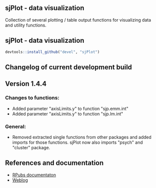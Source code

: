 sjPlot - data visualization
------------------------------------------------------------------------------
Collection of several plotting / table output functions for visualizing data and utility functions.


sjPlot - data visualization
------------------------------------------------------------------------------
```r
devtools::install_github("devel", "sjPlot")
```

Changelog of current development build
------------------------------------------------------------------------------

## Version 1.4.4

### Changes to functions:
* Added parameter "axisLimits.y" to function "sjp.emm.int"
* Added parameter "axisLimits.y" to function "sjp.lm.int"

### General:
* Removed extracted single functions from other packages and added imports for those functions. sjPlot now also imports "psych" and "cluster" package.

References and documentation
------------------------------------------------------------------------------

- [RPubs documentaton](http://rpubs.com/sjPlot/)
- [Weblog](http://strengejacke.wordpress.com/sjplot-r-package/)
